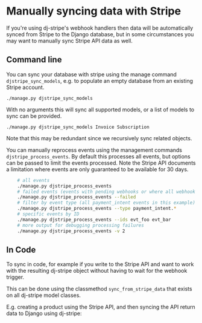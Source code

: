 # Manually syncing data with Stripe

If you're using dj-stripe's webhook handlers then data will be
automatically synced from Stripe to the Django database, but in some
circumstances you may want to manually sync Stripe API data as well.

## Command line

You can sync your database with stripe using the manage command
`djstripe_sync_models`, e.g. to populate an empty database from an
existing Stripe account.

    ./manage.py djstripe_sync_models

With no arguments this will sync all supported models, or a list of
models to sync can be provided.

    ./manage.py djstripe_sync_models Invoice Subscription

Note that this may be redundant since we recursively sync related
objects.

You can manually reprocess events using the management commands
`djstripe_process_events`. By default this processes all events, but
options can be passed to limit the events processed. Note the Stripe API
documents a limitation where events are only guaranteed to be available
for 30 days.

```sh
    # all events
    ./manage.py djstripe_process_events
    # failed events (events with pending webhooks or where all webhook delivery attempts failed)
    ./manage.py djstripe_process_events --failed
    # filter by event type (all payment_intent events in this example)
    ./manage.py djstripe_process_events --type payment_intent.*
    # specific events by ID
    ./manage.py djstripe_process_events --ids evt_foo evt_bar
    # more output for debugging processing failures
    ./manage.py djstripe_process_events -v 2
```

## In Code

To sync in code, for example if you write to the Stripe API and want to
work with the resulting dj-stripe object without having to wait for the
webhook trigger.

This can be done using the classmethod `sync_from_stripe_data` that
exists on all dj-stripe model classes.

E.g. creating a product using the Stripe API, and then syncing the API
return data to Django using dj-stripe:
